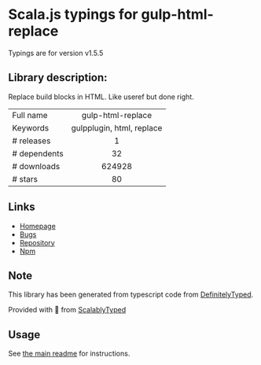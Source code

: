 
# Scala.js typings for gulp-html-replace

Typings are for version v1.5.5

## Library description:
Replace build blocks in HTML. Like useref but done right.

|                    |                 |
| ------------------ | :-------------: |
| Full name          | gulp-html-replace |
| Keywords           | gulpplugin, html, replace |
| # releases         | 1 |
| # dependents       | 32 |
| # downloads        | 624928 |
| # stars            | 80 |

## Links
- [Homepage](https://github.com/VFK/gulp-html-replace#readme)
- [Bugs](https://github.com/VFK/gulp-html-replace/issues)
- [Repository](https://github.com/VFK/gulp-html-replace)
- [Npm](https://www.npmjs.com/package/gulp-html-replace)
    


## Note
This library has been generated from typescript code from [DefinitelyTyped](https://definitelytyped.org).

Provided with :purple_heart: from [ScalablyTyped](https://github.com/oyvindberg/ScalablyTyped)

## Usage
See [the main readme](../../readme.md) for instructions.


